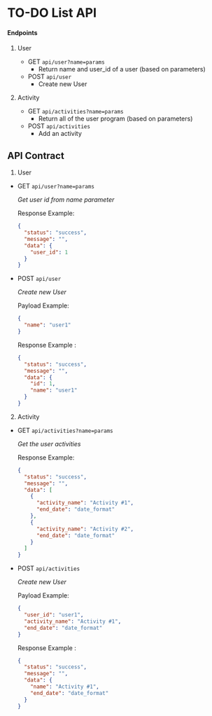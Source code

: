 # TO-DO List API


#### Endpoints

1. User

   - GET `api/user?name=params`
     - Return name and user_id of a user (based on parameters)
   - POST `api/user`
     - Create new User

2. Activity
   - GET `api/activities?name=params`
     - Return all of the user program (based on parameters)
   - POST `api/activities`
     - Add an activity

## API Contract

1. User

- GET `api/user?name=params`

  _Get user id from name parameter_

  Response Example:

  ```json
  {
    "status": "success",
    "message": "",
    "data": {
      "user_id": 1
    }
  }
  ```

- POST `api/user`

  _Create new User_

  Payload Example:

  ```json
  {
    "name": "user1"
  }
  ```

  Response Example :

  ```json
  {
    "status": "success",
    "message": "",
    "data": {
      "id": 1,
      "name": "user1"
    }
  }
  ```

2. Activity

- GET `api/activities?name=params`

  _Get the user activities_

  Response Example:

  ```json
  {
    "status": "success",
    "message": "",
    "data": [
      {
        "activity_name": "Activity #1",
        "end_date": "date_format"
      },
      {
        "activity_name": "Activity #2",
        "end_date": "date_format"
      }
    ]
  }
  ```

- POST `api/activities`

  _Create new User_

  Payload Example:

  ```json
  {
    "user_id": "user1",
    "activity_name": "Activity #1",
    "end_date": "date_format"
  }
  ```

  Response Example :

  ```json
  {
    "status": "success",
    "message": "",
    "data": {
      "name": "Activity #1",
      "end_date": "date_format"
    }
  }
  ```
